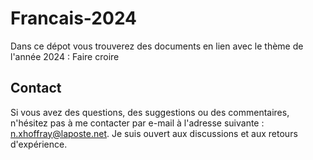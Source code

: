 # Francais-2024

Dans ce dépot vous trouverez des documents en lien avec le thème de l'année 2024 : Faire croire

## Contact

Si vous avez des questions, des suggestions ou des commentaires, n'hésitez pas à me contacter par e-mail à l'adresse suivante : [n.xhoffray@laposte.net](mailto:n.xhoffray@laposte.net). Je suis ouvert aux discussions et aux retours d'expérience.
